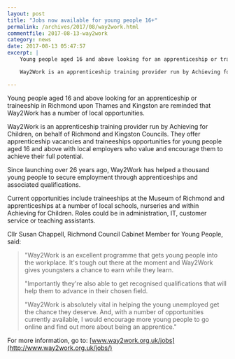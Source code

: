```yaml
---
layout: post
title: "Jobs now available for young people 16+"
permalink: /archives/2017/08/way2work.html
commentfile: 2017-08-13-way2work
category: news
date: 2017-08-13 05:47:57
excerpt: |
    Young people aged 16 and above looking for an apprenticeship or traineeship in Richmond upon Thames and Kingston are reminded that Way2Work has a number of local opportunities.

    Way2Work is an apprenticeship training provider run by Achieving for Children, on behalf of Richmond and Kingston Councils. They offer apprenticeship vacancies and traineeships opportunities for young people aged 16 and above with local employers who value and encourage them to achieve their full potential.

---
```


Young people aged 16 and above looking for an apprenticeship or traineeship in Richmond upon Thames and Kingston are reminded that Way2Work has a number of local opportunities.

Way2Work is an apprenticeship training provider run by Achieving for Children, on behalf of Richmond and Kingston Councils. They offer apprenticeship vacancies and traineeships opportunities for young people aged 16 and above with local employers who value and encourage them to achieve their full potential.

Since launching over 26 years ago, Way2Work has helped a thousand young people to secure employment through apprenticeships and associated qualifications.

Current opportunities include traineeships at the Museum of Richmond and apprenticeships at a number of local schools, nurseries and within Achieving for Children. Roles could be in administration, IT, customer service or teaching assistants.

Cllr Susan Chappell, Richmond Council Cabinet Member for Young People, said:

> "Way2Work is an excellent programme that gets young people into the workplace. It's tough out there at the moment and Way2Work gives youngsters a chance to earn while they learn.
> 
>  "Importantly they're also able to get recognised qualifications that will help them to advance in their chosen field.
> 
>  "Way2Work is absolutely vital in helping the young unemployed get the chance they deserve. And, with a number of opportunities currently available, I would encourage more young people to go online and find out more about being an apprentice."
> 
> 
 For more information, go to: [www.way2work.org.uk/jobs](http://www.way2work.org.uk/jobs/)

